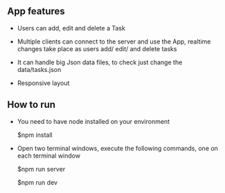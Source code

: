 ## App features

- Users can add, edit and delete a Task

- Multiple clients can connect to the server and use the App, realtime changes take place as users add/ edit/ and delete tasks

- It can handle big Json data files, to check just change the data/tasks.json

- Responsive layout

## How to run

- You need to have node installed on your environment

   $npm install

- Open two terminal windows, execute the following commands, one on each terminal window

   $npm run server


   $npm run dev
